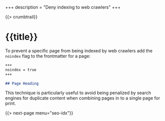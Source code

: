 +++
description = "Deny indexing to web crawlers"
+++

{{> crumbtrail}}

# {{title}}

To prevent a specific page from being indexed by web crawlers add the `noindex` flag to the frontmatter for a page:

```markdown
+++
noindex = true
+++

## Page Heading
```

This technique is particularly useful to avoid being penalized by search engines for duplicate content when combining pages in to a single page for print.

{{> next-page menu="seo-idx"}}


